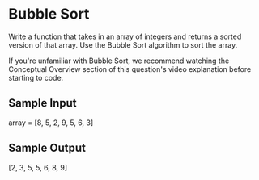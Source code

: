 # Bubble Sort

Write a function that takes in an array of integers and returns a sorted version of that array. 
Use the Bubble Sort algorithm to sort the array.

If you're unfamiliar with Bubble Sort, we recommend watching the Conceptual Overview section of 
this question's video explanation before starting to code.

## Sample Input
array = [8, 5, 2, 9, 5, 6, 3]
## Sample Output
[2, 3, 5, 5, 6, 8, 9]